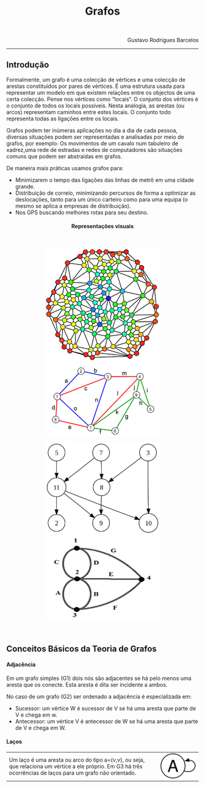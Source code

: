<h1 align="center">Grafos</h1>
<br/>
<p align="right">Gustavo Rodrigues Barcelos</p>

---

<h2>Introdução</h2>

<p>Formalmente, um grafo é uma colecção de vértices e uma colecção de arestas
  constituídos por pares de vértices.
  É uma estrutura usada para representar um modelo em que
  existem relações entre os objectos de uma certa colecção. Pense nos vértices como “locais“. O conjunto dos vértices é o conjunto de todos
  os locais possíveis.
   Nesta analogia, as arestas (ou arcos) representam caminhos entre estes locais.
  O conjunto todo representa todas as ligações entre os locais.</p>
<p>Grafos podem ter inúmeras aplicações no dia a dia de cada pessoa, diversas situações
podem ser representadas e analisadas por meio de grafos, por exemplo:
Os movimentos de um cavalo num tabuleiro de xadrez,uma rede de estradas e redes de computadores
 são situações comuns que podem ser abstraidas em grafos.</p>
 <p>De maneira mais práticas usamos grafos para:</p>
 <ul>
   <li>Minimizarem o tempo das ligações das linhas de metrô em uma cidade grande.</li>
   <li>Distribuição de correio, minimizando percursos de forma a optimizar as deslocações, tanto para um único carteiro como para uma equipa (o mesmo se aplica a empresas de distribuição).</li>
   <li>Nos GPS buscando melhores rotas para seu destino.</li>
 </ul>

 <h4 align="center">Representações visuais</h4>
 <br />
 <p align="center">
   <img src="Imagens/Introducao/Grafo1.png" width="300"/>
   <img src="Imagens/Introducao/Grafo2.png" width="300"/>
 </p>
 <p align="center">
   <img src="Imagens/Introducao/Grafo3.png" width="300"/>
   <img src="Imagens/Introducao/Grafo4.png" width="300"/>
 </p>

<br/>
<h2>Conceitos Básicos da Teoria de Grafos</h2>

<h4>Adjacência</h4>
<p>Em um grafo simples (G1) dois nós são adjacentes se há pelo menos uma aresta
que os conecte. Esta aresta é dita ser incidente a ambos.

No caso de um grafo (G2) ser ordenado a adjacência é especializada em:</p>
<ul>
  <li>Sucessor: um vértice W é sucessor de V se há uma aresta que parte de V e chega em w.</li>
  <li>Antecessor: um vértice V é antecessor de W se há uma aresta que parte de V e chega em W.</li>
</ul>

<h4>Laços</h4>
<table>
  <tr>
    <td>Um laço é uma aresta ou arco do tipo a=(v,v), ou seja, que relaciona um vértice a ele próprio. Em G3 há três ocorrências de laços para um grafo não orientado.</td>
    <td><img src=" Imagens/Laco.png" width="300"></td>
  </tr>
</table>
